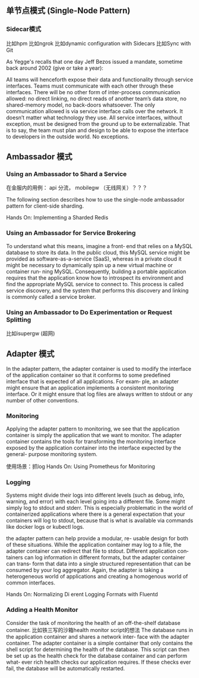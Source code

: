 ## 单节点模式 (Single-Node Pattern)
### Sidecar模式
比如hpm
比如ngrok
比如dynamic configuration with Sidecars
比如Sync with Git

As Yegge's recalls that one day Jeff Bezos issued a mandate, sometime back around 2002 (give or take a year):

All teams will henceforth expose their data and functionality through service interfaces.
Teams must communicate with each other through these interfaces.
There will be no other form of inter-process communication allowed: no direct linking, no direct reads of another team’s data store, no shared-memory model, no back-doors whatsoever. The only communication allowed is via service interface calls over the network.
It doesn’t matter what technology they use.
All service interfaces, without exception, must be designed from the ground up to be externalizable. That is to say, the team must plan and design to be able to expose the interface to developers in the outside world. No exceptions.

## Ambassador 模式
### Using an Ambassador to Shard a Service
在金服内的用例： api 分流， mobilegw （无线网关）？？？

The following section describes how to use the single-node ambassador pattern for client-side sharding.

Hands On: Implementing a Sharded Redis

### Using an Ambassador for Service Brokering
To understand what this means, imagine a front‐ end that relies on a MySQL database to store its data. In the public cloud, this MySQL service might be provided as software-as-a-service (SaaS), whereas in a private cloud it might be necessary to dynamically spin up a new virtual machine or container run‐ ning MySQL.
Consequently, building a portable application requires that the application know how to introspect its environment and find the appropriate MySQL service to connect to. This process is called service discovery, and the system that performs this discovery and linking is commonly called a service broker.

### Using an Ambassador to Do Experimentation or Request Splitting
比如isupergw (超网)

## Adapter 模式
In the adapter pattern, the adapter container is used to modify the interface of the application container so that it conforms to some predefined interface that is expected of all applications. For exam‐ ple, an adapter might ensure that an application implements a consistent monitoring interface. Or it might ensure that log files are always written to stdout or any number of other conventions.
### Monitoring 
Applying the adapter pattern to monitoring, we see that the application container is simply the application that we want to monitor. The adapter container contains the tools for transforming the monitoring interface exposed by the application container into the interface expected by the general- purpose monitoring system.

使用场景：抓log
Hands On: Using Prometheus for Monitoring
### Logging
Systems might divide their logs into different levels (such as debug, info, warning, and error) with each level going into a different file. Some might simply log to stdout and stderr. This is especially problematic in the world of containerized applications where there is a general expectation that your containers will log to stdout, because that is what is available via commands like docker logs or kubectl logs.

the adapter pattern can help provide a modular, re- usable design for both of these situations. While the application container may log to a file, the adapter container can redirect that file to stdout. Different application con‐ tainers can log information in different formats, but the adapter container can trans‐ form that data into a single structured representation that can be consumed by your log aggregator. Again, the adapter is taking a heterogeneous world of applications and creating a homogenous world of common interfaces.

Hands On: Normalizing Di erent Logging Formats with Fluentd

### Adding a Health Monitor
Consider the task of monitoring the health of an off-the-shelf database container.
比如铁三写的沙箱health monitor script的想法
The database runs in the application container and shares a network inter‐ face with the adapter container. The adapter container is a simple container that only contains the shell script for determining the health of the database. This script can then be set up as the health check for the database container and can perform what‐ ever rich health checks our application requires. If these checks ever fail, the database will be automatically restarted.